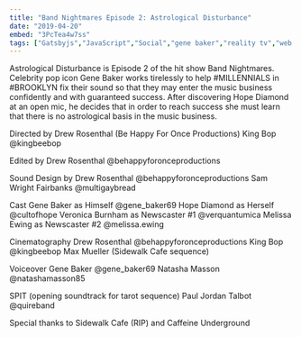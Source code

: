 ```yaml
---
title: "Band Nightmares Episode 2: Astrological Disturbance"
date: "2019-04-20"
embed: "3PcTea4w7ss"
tags: ["Gatsbyjs","JavaScript","Social","gene baker","reality tv","web series","tv series","web show","Nyc","new york city","brooklyn","pop star","famous","celebrity","musician","pop star","pop sensation","internet show","guitarist","local band","local bands","bands","lavender","comedy","adult swim","hope diamond","astrology","glitch art","glitch","data mosh","meme","memes","tv show","episode 2","episode","music business","music industry","cult of hope","performance art","kitchen nightmares"]
---
```


Astrological Disturbance is Episode 2 of the hit show Band Nightmares. Celebrity pop icon Gene Baker works tirelessly to help #MILLENNIALS in #BROOKLYN fix their sound so that they may enter the music business confidently and with guaranteed success. After discovering Hope Diamond at an open mic, he decides that in order to reach success she must learn that there is no astrological basis in the music business.

Directed by
Drew Rosenthal (Be Happy For Once Productions)
King Bop @kingbeebop

Edited by
Drew Rosenthal @behappyforonceproductions

Sound Design by
Drew Rosenthal @behappyforonceproductions
Sam Wright Fairbanks @multigaybread

Cast
Gene Baker as Himself @gene_baker69
Hope Diamond as Herself @cultofhope
Veronica Burnham as Newscaster #1 @verquantumica
Melissa Ewing as Newscaster #2 @melissa.ewing

Cinematography
Drew Rosenthal @behappyforonceproductions
King Bop @kingbeebop
Max Mueller (Sidewalk Cafe sequence)

Voiceover
Gene Baker @gene_baker69
Natasha Masson @natashamasson85

SPIT (opening soundtrack for tarot sequence)
Paul Jordan Talbot @quireband

Special thanks to Sidewalk Cafe (RIP) and Caffeine Underground
